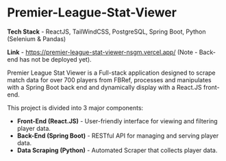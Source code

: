 # Premier-League-Stat-Viewer

**Tech Stack** - ReactJS, TailWindCSS, PostgreSQL, Spring Boot, Python (Selenium & Pandas)

**Link** - https://premier-league-stat-viewer-nsgm.vercel.app/
(Note - Back-end has not be deployed yet).

Premier League Stat Viewer is a Full-stack application designed to scrape match data for over 700 players from FBRef, processes and manipulates with a Spring Boot back end and dynamically display with a React.JS front-end. 

This project is divided into 3 major components:
- **Front-End (React.JS)** - User-friendly interface for viewing and filtering player data.
- **Back-End (Spring Boot)** - RESTful API for managing and serving player data.
- **Data Scraping (Python)** - Automated Scraper that collects player data.
